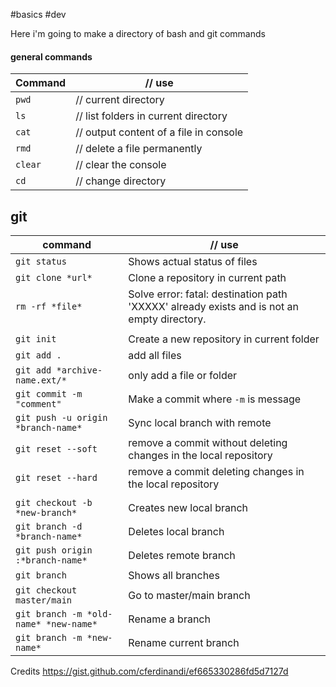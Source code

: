 #basics #dev 

Here i'm going to make a directory of bash and git commands

#### general commands

| Command | // use |
| ---- | ---- |
| `pwd` | // current directory |
| `ls` | // list folders in current directory |
| `cat` | // output content of a file in console |
| `rmd` | // delete a file permanently |
| `clear` | // clear the console |
| `cd` | // change directory |

## git

| command                               | // use                                                                                     |
| ------------------------------------- | ------------------------------------------------------------------------------------------ |
| `git status`                          | Shows actual status of files                                                               |
| `git clone *url*`                     | Clone a repository in current path                                                         |
| `rm -rf *file*`                       | Solve error: fatal: destination path 'XXXXX' already exists and is not an empty directory. |
|                                       |                                                                                            |
| `git init`                            | Create a new repository in current folder                                                  |
| `git add .`                           | add all files                                                                              |
| `git add *archive-name.ext/*`         | only add a file or folder                                                                  |
| `git commit -m "comment"`             | Make a commit where `-m` is message                                                        |
| `git push -u origin *branch-name*`    | Sync local branch with remote                                                              |
| `git reset --soft`                    | remove a commit without deleting changes in the local repository                           |
| `git reset --hard`                    | remove a commit deleting changes in the local repository                                   |
|                                       |                                                                                            |
| `git checkout -b *new-branch*`        | Creates new local branch                                                                   |
| `git branch -d *branch-name*`         | Deletes local branch                                                                       |
| `git push origin :*branch-name*`      | Deletes remote branch                                                                      |
| `git branch`                          | Shows all branches                                                                         |
| `git checkout master/main`            | Go to master/main branch                                                                   |
| `git branch -m *old-name* *new-name*` | Rename a branch                                                                            |
| `git branch -m *new-name*`            | Rename current branch                                                                      |

Credits https://gist.github.com/cferdinandi/ef665330286fd5d7127d
